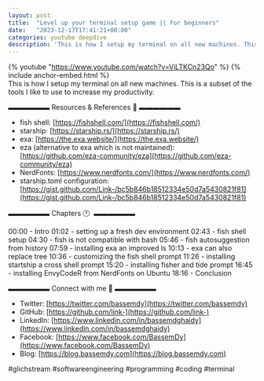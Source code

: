 ```yaml
---
layout: post
title:  "Level up your terminal setup game || For beginners"
date:   "2023-12-17T17:41:21+00:00"
categories: youtube deepdive
description: 'This is how I setup my terminal on all new machines. This is a subset of the CLI and TUI tools I like to use to increase my productivity.'
---
```

{% youtube  "https://www.youtube.com/watch?v=ViLTKCn23Qo" %}
{% include anchor-embed.html %}
<br />
This is how I setup my terminal on all new machines. This is a subset of the tools I like to use to increase my productivity.

▬▬▬▬▬▬ Resources &amp; References 📕 ▬▬▬▬▬▬

- fish shell: [https://fishshell.com/](https://fishshell.com/)
- starship: [https://starship.rs/](https://starship.rs/)
- exa: [https://the.exa.website/](https://the.exa.website/)
- eza (alternative to exa which is not maintained): [https://github.com/eza-community/eza](https://github.com/eza-community/eza)
- NerdFonts: [https://www.nerdfonts.com/](https://www.nerdfonts.com/)
- starship.toml configuration: [https://gist.github.com/Link-/bc5b846b18512334e50d7a5430821f81](https://gist.github.com/Link-/bc5b846b18512334e50d7a5430821f81)

▬▬▬▬▬▬ Chapters 🕐  ▬▬▬▬▬▬

00:00 - Intro 
01:02 - setting up a fresh dev environment 
02:43 - fish shell setup 
04:30 - fish is not compatible with bash 
05:46 - fish autosuggestion from history 
07:59 - installing exa an improved ls 
10:13 - exa can also replace tree 
10:36 - customizing the fish shell prompt 
11:26 - installing startship a cross shell prompt 
15:20 - installing fisher and tide prompt 
16:45 - installing EnvyCodeR from NerdFonts on Ubuntu 
18:16 - Conclusion 

▬▬▬▬▬▬ Connect with me 👋 ▬▬▬▬▬▬

- Twitter: [https://twitter.com/bassemdy](https://twitter.com/bassemdy)
- GitHub: [https://github.com/link-](https://github.com/link-)
- LinkedIn: [https://www.linkedin.com/in/bassemdghaidy](https://www.linkedin.com/in/bassemdghaidy)
- Facebook: [https://www.facebook.com/BassemDy](https://www.facebook.com/BassemDy)
- Blog: [https://blog.bassemdy.com](https://blog.bassemdy.com)

#glichstream #softwareengineering #programming #coding #terminal
